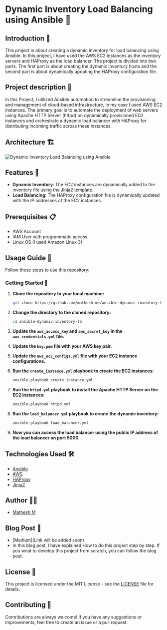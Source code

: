 # Dynamic Inventory Load Balancing using Ansible 🚀

## Introduction 📝

This project is about creating a dynamic inventory for load balancing using Ansible. In this project, I have used the AWS EC2 instances as the inventory servers and HAProxy as the load balancer. The project is divided into two parts. The first part is about creating the dynamic inventory hosts and the second part is about dynamically updating the HAProxy configuration file.

## Project description 📄

In this Project, I utilized Ansible automation to streamline the provisioning and management of cloud-based infrastructure, In my case I used AWS EC2 instances. The primary goal is to automate the deployment of web servers using Apache HTTP Server (httpd) on dynamically provisioned EC2 instances and orchestrate a dynamic load balancer with HAProxy for distributing incoming traffic across these instances.

## Architecture 🏗️

![Dynamic Inventory Load Balancing using Ansible](https://github.com/mathesh-me/ansible-dynamic-inventory-lb/assets/144098846/356cb327-77c6-4110-8df5-d7dd02a06a13)

## Features 🌟

- **Dynamic Inventory**: The EC2 instances are dynamically added to the inventory file using the Jinja2 template.
- **Load Balancing**: The HAProxy configuration file is dynamically updated with the IP addresses of the EC2 instances.


## Prerequisites 📋

- AWS Account
- IAM User with programmatic access
- Linux OS (I used Amazon Linux 3)

## Usage Guide 📖

Follow these steps to use this repository:

### Getting Started 🚦

1. **Clone the repository to your local machine:**

   ```bash
   git clone https://github.com/mathesh-me/ansible-dynamic-inventory-lb
    ```

2. **Change the directory to the cloned repository:**

    ```bash
    cd ansible-dynamic-inventory-lb
    ```
3. **Update the `aws_access_key` and `aws_secret_key` in the `aws_credentials.yml` file.**

4. **Update the `key.pem` file with your AWS key pair.**

5. **Update the `aws_ec2_configs.yml` file with your EC2 instance configurations.**

6. **Run the `create_instance.yml` playbook to create the EC2 instances:**

    ```bash
    ansible-playbook create_instance.yml
    ```
7. **Run the `httpd.yml` playbook to install the Apache HTTP Server on the EC2 instances:**

    ```bash
    ansible-playbook httpd.yml
    ```
8. **Run the `load_balancer.yml` playbook to create the dynamic inventory:**

    ```bash
    ansible-playbook load_balancer.yml
    ```
9. **Now you can access the load balancer using the public IP address of the load balancer on port 5000.**


## Technologies Used 🛠️

- [Ansible](http://ansible.com)
- [AWS](http://aws.amazon.com)
- [HAProxy](https://www.haproxy.org/)
- [Jinja2](https://jinja.palletsprojects.com/en/3.0.x/)

## Author 🧑‍💻

- [Mathesh M](https://www.linkedin.com/in/mathesh-me/)

## Blog Post 📝

- [Medium](Link will be added soon)
- In this blog post, I have explained How to do this project step by step. If you wnat to develop this project from scratch, you can follow the blog post. 

## License 📜

This project is licensed under the MIT License - see the [LICENSE](LICENSE) file for details.

## Contributing 🤝

Contributions are always welcome! If you have any suggestions or improvements, feel free to create an issue or a pull request.

